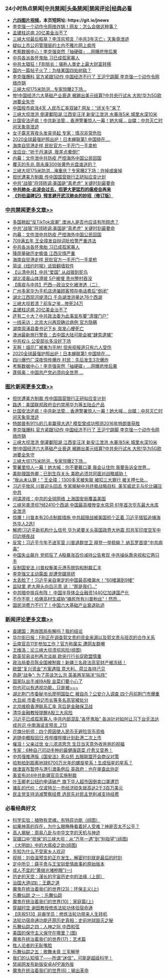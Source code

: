 <div id="tt">
<h3>24小时热点禁闻|<a href="#%E4%B8%AD%E5%85%B1%E7%A6%81%E9%97%BB%E6%9B%B4%E5%A4%9A%E6%96%87%E7%AB%A0">中共禁闻</a>|<a href="#%E5%9B%BE%E7%89%87%E6%96%B0%E9%97%BB%E6%9B%B4%E5%A4%9A%E6%96%87%E7%AB%A0">头条禁闻</a>|<a href="#%E6%96%B0%E9%97%BB%E8%AF%84%E8%AE%BA%E6%9B%B4%E5%A4%9A%E6%96%87%E7%AB%A0">禁闻评论|<a href="#%E5%BF%85%E7%9C%8B%E7%BB%8F%E5%85%B8%E5%A5%BD%E6%96%87">经典必看</a></h3>
<ul>
<li><b><a href="http://d1.bdrive.tk/64.mp4" target="_blank">六四图片视频</a>，本页短网址: https://git.io/jnews</b></li>
<li><a href="https://github.com/fqnews/bnews/blob/master/cnnews/20200709/1357958.md">李克强一个动作令网络炸锅！网友：怎么会做这种事？</a></li>
<li><a href="https://github.com/fqnews/bnews/blob/master/cbnews/20200709/1358153.md">孟建柱这病 20亿美金治不了</a></li>
<li><a href="https://github.com/fqnews/bnews/blob/master/cbnews/20200709/1358013.md">三峡大坝最后稻草？李淳风预言「中共3年灭亡」天象竟泄迹</a></li>
<li><a href="https://github.com/fqnews/bnews/blob/master/cnnews/hknews/20200709/1358200.md">疑似上市公司管理层的士内不雅片网上疯传</a></li>
<li><a href="https://github.com/fqnews/bnews/blob/master/cbnews/20200709/1358066.md">考察数据中心！李克强突然「抽硬碟」…网曝悲惨后果</a></li>
<li><a href="https://github.com/fqnews/bnews/blob/master/cbnews/20200709/1358230.md">中共各派各怀鬼胎 习已成孤家寡人</a></li>
<li><a href="https://github.com/fqnews/bnews/blob/master/cnnews/20200709/1357995.md">中共太猖狂！FBI局长：堪称人类史上最大财富转移</a></li>
<li><a href="https://github.com/fqnews/bnews/blob/master/comments/20200709/1358000.md">国内一篇帖子火了：为啥某国四处树敌？</a></li>
<li><a href="https://github.com/fqnews/bnews/blob/master/topimagenews/20200709/1358239.md">李克强爆料 官方紧跟1动作 中国经济不行了 王沪宁跳脚 李克强一个动作令网络炸锅</a></li>
<li><a href="https://github.com/fqnews/bnews/blob/master/topimagenews/20200709/1358165.md">三峡大坝175米防洪…专家惊曝2下场...</a></li>
<li><a href="https://github.com/fqnews/bnews/blob/master/topimagenews/20200709/1358187.md">惨!中国经济六大基础产业衰退 被踢出美元结算?中共央行试水 大败!华为5G欧洲要全失守</a></li>
<li><a href="https://github.com/fqnews/bnews/blob/master/comments/20200709/1358188.md">中国股市疯涨4天 人民币汇率双破7 网友：“闭关牛”来了</a></li>
<li><a href="https://github.com/fqnews/bnews/blob/master/topimagenews/20200709/1358233.md">三峡大坝泄洪 倒灌鄱阳湖 江西变汪洋 新安江泄洪 水暴涨5米 城里水深10米</a></li>
<li><a href="https://github.com/fqnews/bnews/blob/master/topimagenews/20200709/1358346.md">比国安法还疯！中共新法管... 香港警署惊人一幕！她大喊… 台媒：中共灭亡时间天象竟泄迹</a></li>
<li><a href="https://github.com/fqnews/bnews/blob/master/funmedia/20200709/1358223.md">女子露天宵夜头发突竖起 专家：情况非常危险</a></li>
<li><a href="https://github.com/fqnews/bnews/blob/master/cbnews/20200709/1358080.md">2020全球最强护照出炉！日本蝉联第1 中国排在…. </a></li>
<li><a href="https://github.com/fqnews/bnews/blob/master/cbnews/20200709/1358221.md">海南自贸港走样 民批官方一手开门一手拿枪</a></li>
<li><a href="https://github.com/fqnews/bnews/blob/master/cnnews/20200709/1358211.md">龙应台: “听于丹演讲, 我差点晕倒!”</a></li>
<li><a href="https://github.com/fqnews/bnews/blob/master/cbnews/20200709/1358341.md">内幕：文件泄中共防疫 严控海外中国公民回国</a></li>
<li><a href="https://github.com/fqnews/bnews/blob/master/lifebaike/20200709/1358005.md">覆灭的先兆 周永康300张黄色光盘谁送的？</a></li>
<li><a href="https://github.com/fqnews/bnews/blob/master/cnnews/20200709/1358042.md">三峡大坝175米防洪…淹重庆？专家曝2下场：炸掉或废掉</a></li>
<li><a href="https://github.com/fqnews/bnews/blob/master/topimagenews/20200710/1358366.md">担忧遭美方制裁 传中国国营银行正研拟应变计划</a></li>
<li><a href="https://github.com/fqnews/bnews/blob/master/cbnews/20200710/1358376.md">中共“战狼”将领转调:美国是“真老虎” 关键时刻最要命</a></li>
<li><b><a href="https://github.com/fqnews/bnews/blob/master/comments/20200211/1275071.md" target="_blank">中共肺炎-此波会过去，但更大更猛烈的瘟疫会再来</a></b></li>
<li><b><a href="https://github.com/fqnews/bnews/blob/master/comments/20200207/1272816.md" target="_blank">《刘伯温碑记》预言避开武汉肺炎的妙招（修订版）</a></b></li>
</ul>
</div>

<div class="catlist">
<h3><a href="https://github.com/fqnews/bnews/blob/master/cbnews/" target="_blank">中共禁闻</a><span><a href="https://github.com/fqnews/bnews/blob/master/cbnews/" target="_blank" rel="nofollow">更多文章>></a></span></h3>
<ul>
<li><a href="https://github.com/fqnews/bnews/blob/master/cbnews/20200710/1358385.md" target="_blank">多国掀起“反TikTok浪潮” 澳洲人是否也应该有所顾虑？</a></li>
<li><a href="https://github.com/fqnews/bnews/blob/master/cbnews/20200710/1358376.md" target="_blank">中共“战狼”将领转调:美国是“真老虎” 关键时刻最要命</a></li>
<li><a href="https://github.com/fqnews/bnews/blob/master/cbnews/20200709/1358341.md" target="_blank">内幕：文件泄中共防疫 严控海外中国公民回国</a></li>
<li><a href="https://github.com/fqnews/bnews/blob/master/cbnews/20200709/1358311.md" target="_blank">709满五年 王全璋发自辩词批检警严重违法</a></li>
<li><a href="https://github.com/fqnews/bnews/blob/master/cbnews/20200709/1358230.md" target="_blank">中共各派各怀鬼胎 习已成孤家寡人</a></li>
<li><a href="https://github.com/fqnews/bnews/blob/master/cbnews/20200709/1358222.md" target="_blank">降雨量破历史极值 江西灾情严重</a></li>
<li><a href="https://github.com/fqnews/bnews/blob/master/cbnews/20200709/1358221.md" target="_blank">海南自贸港走样 民批官方一手开门一手拿枪</a></li>
<li><a href="https://github.com/fqnews/bnews/blob/master/cbnews/20200709/1358219.md" target="_blank">简谈《纽约时报》诋毁翻墙软件</a></li>
<li><a href="https://github.com/fqnews/bnews/blob/master/cbnews/20200709/1358216.md" target="_blank">【认清中共】中共“爱国” 从战狼到鸵鸟</a></li>
<li><a href="https://github.com/fqnews/bnews/blob/master/cbnews/20200709/1358190.md" target="_blank">湖北凌晨山体滑坡 5户被埋 贵州整村吞没</a></li>
<li><a href="https://github.com/fqnews/bnews/blob/master/cbnews/20200709/1358132.md" target="_blank">【瘟疫与中共】巴西—政治文化被渗透（二）</a></li>
<li><a href="https://github.com/fqnews/bnews/blob/master/cbnews/20200709/1358182.md" target="_blank">广州多家华为手机店诱骗顾客预存电话费后“倒闭”</a></li>
<li><a href="https://github.com/fqnews/bnews/blob/master/cbnews/20200709/1358179.md" target="_blank">湖北江西现河堤溃口 千岛湖泄洪量达76个西湖</a></li>
<li><a href="https://github.com/fqnews/bnews/blob/master/cbnews/20200709/1358178.md" target="_blank">三峡大坝若溃？前车之鉴…惨死24万</a></li>
<li><a href="https://github.com/fqnews/bnews/blob/master/cbnews/20200709/1358153.md" target="_blank">孟建柱这病 20亿美金治不了</a></li>
<li><a href="https://github.com/fqnews/bnews/blob/master/cbnews/20200709/1358140.md" target="_blank">还有二十大？中共政法委为此事宣布要“清理门户”</a></li>
<li><a href="https://github.com/fqnews/bnews/blob/master/cbnews/20200709/1358139.md" target="_blank">一线采访：北京大兴再现确诊病例 官方隐瞒</a></li>
<li><a href="https://github.com/fqnews/bnews/blob/master/cbnews/20200709/1358138.md" target="_blank">湖南溆浦县委书记下乡 突发心梗死亡</a></li>
<li><a href="https://github.com/fqnews/bnews/blob/master/cbnews/20200709/1358100.md" target="_blank">澳洲最新旅行警告：去中国大陆可能会被“肆意逮捕”</a></li>
<li><a href="https://github.com/fqnews/bnews/blob/master/cbnews/20200709/1358082.md" target="_blank">中共权斗 公安部长多没好下场</a></li>
<li><a href="https://github.com/fqnews/bnews/blob/master/cbnews/20200709/1358081.md" target="_blank">天啊！烟花厂被夷为平地! 但央视报道只有六人受伤</a></li>
<li><a href="https://github.com/fqnews/bnews/blob/master/cbnews/20200709/1358080.md" target="_blank">2020全球最强护照出炉！日本蝉联第1 中国排在….</a></li>
<li><a href="https://github.com/fqnews/bnews/blob/master/cbnews/20200709/1358079.md" target="_blank">四川爆竹厂深夜惊传爆炸 村民：先后发生3次爆炸</a></li>
<li><a href="https://github.com/fqnews/bnews/blob/master/cbnews/20200709/1358066.md" target="_blank">考察数据中心！李克强突然「抽硬碟」…网曝悲惨后果</a></li>
<li><a href="https://github.com/fqnews/bnews/blob/master/cbnews/20200709/1358065.md" target="_blank">蓬佩奥：中国共产党必须向全世界 &#8230;</a></li>

</ul>
</div>
<div class="catlist">
<h3><a href="https://github.com/fqnews/bnews/blob/master/topimagenews/" target="_blank">图片新闻</a><span><a href="https://github.com/fqnews/bnews/blob/master/topimagenews/" target="_blank" rel="nofollow">更多文章>></a></span></h3>
<ul>
<li><a href="https://github.com/fqnews/bnews/blob/master/topimagenews/20200710/1358366.md" target="_blank">担忧遭美方制裁 传中国国营银行正研拟应变计划</a></li>
<li><a href="https://github.com/fqnews/bnews/blob/master/topimagenews/20200710/1358362.md" target="_blank">路透：美国联邦政府合约禁用华为等五陆企产品</a></li>
<li><a href="https://github.com/fqnews/bnews/blob/master/topimagenews/20200709/1358346.md" target="_blank">比国安法还疯！中共新法管&#8230; 香港警署惊人一幕！她大喊… 台媒：中共灭亡时间天象竟泄迹</a></li>
<li><a href="https://github.com/fqnews/bnews/blob/master/topimagenews/20200709/1358337.md" target="_blank">特朗普有91%的几率赢得大选? 模型曾成功预测2016年特朗普获胜</a></li>
<li><a href="https://github.com/fqnews/bnews/blob/master/topimagenews/20200709/1358239.md" target="_blank">李克强爆料 官方紧跟1动作 中国经济不行了 王沪宁跳脚 李克强一个动作令网络炸锅</a></li>
<li><a href="https://github.com/fqnews/bnews/blob/master/topimagenews/20200709/1358233.md" target="_blank">三峡大坝泄洪 倒灌鄱阳湖 江西变汪洋 新安江泄洪 水暴涨5米 城里水深10米</a></li>
<li><a href="https://github.com/fqnews/bnews/blob/master/topimagenews/20200709/1358187.md" target="_blank">惨!中国经济六大基础产业衰退 被踢出美元结算?中共央行试水 大败!华为5G欧洲要全失守</a></li>
<li><a href="https://github.com/fqnews/bnews/blob/master/topimagenews/20200709/1358165.md" target="_blank">三峡大坝175米防洪…专家惊曝2下场&#8230;</a></li>
<li><a href="https://github.com/fqnews/bnews/blob/master/topimagenews/20200709/1358137.md" target="_blank">警署里惊人一幕！她大喊：你不要戴口罩 我会认住你 我要告诉全世界…</a></li>
<li><a href="https://github.com/fqnews/bnews/blob/master/topimagenews/20200709/1358136.md" target="_blank">美助理国务卿：已到生存关头 美欧必须共同面对战略威胁！</a></li>
<li><a href="https://github.com/fqnews/bnews/blob/master/topimagenews/20200709/1358078.md" target="_blank">“我从未认罪！” 王全璋：1300多天被失联 被扣三大罪行 被关押七处…</a></li>
<li><a href="https://github.com/fqnews/bnews/blob/master/topimagenews/20200709/1357895.md" target="_blank">习近平放风 川普迎头回击 专家揭秘中共终极战略目标  美军威武无与伦比碾压中共</a></li>
<li><a href="https://github.com/fqnews/bnews/blob/master/topimagenews/20200709/1357813.md" target="_blank">间谍游戏：中共的全球网络 上海国安局覆盖美国</a></li>
<li><a href="https://github.com/fqnews/bnews/blob/master/topimagenews/20200708/1357792.md" target="_blank">三峡另类溃坝?倾2410个西湖 中国最高楼惨变水帘洞 61年首次华东最大水库全泄洪</a></li>
<li><a href="https://github.com/fqnews/bnews/blob/master/topimagenews/20200708/1357762.md" target="_blank">惊爆！川普本有20点制裁措施 中共超限战被美国抓个正着 习近平猎狐追捕海外华人2选1</a></li>
<li><a href="https://github.com/fqnews/bnews/blob/master/topimagenews/20200708/1357753.md" target="_blank">解惑!习近平新机构什么信号 华为紧要关头英国政界大地震 怼共军印度空军中印边境夜战</a></li>
<li><a href="https://github.com/fqnews/bnews/blob/master/topimagenews/20200708/1357682.md" target="_blank">反常！习近平今年不进军营 川普退群世卫 拜登一举稳输？ 纳瓦罗首提“中共病毒”</a></li>
<li><a href="https://github.com/fqnews/bnews/blob/master/topimagenews/20200708/1357633.md" target="_blank">中国失业飙升 党抓狂了 A股暴涨百份减持公告套现 中共操纵靠央视和它两只手</a></li>
<li><a href="https://github.com/fqnews/bnews/blob/master/topimagenews/20200708/1357608.md" target="_blank">反制国安法 川普权衡美元港币脱钩和制裁汇丰</a></li>
<li><a href="https://github.com/fqnews/bnews/blob/master/topimagenews/20200708/1357565.md" target="_blank">李克强又主动露面 却遭党媒排挤</a></li>
<li><a href="https://github.com/fqnews/bnews/blob/master/topimagenews/20200708/1357554.md" target="_blank">太丢脸了！习近平亲自审定的中国最高楼漏水！“60楼漏到9楼”</a></li>
<li><a href="https://github.com/fqnews/bnews/blob/master/topimagenews/20200708/1357528.md" target="_blank">监狱里 老大用头向后示意 说：“那是我们&#8230;”</a></li>
<li><a href="https://github.com/fqnews/bnews/blob/master/topimagenews/20200708/1357527.md" target="_blank">中共暗中排兵布阵！ 中国半导体企业融资1440亿加速国产化</a></li>
<li><a href="https://github.com/fqnews/bnews/blob/master/topimagenews/20200708/1357429.md" target="_blank">不作不死！哈佛高材生威胁“捅死所有川普粉丝”！然而…</a></li>
<li><a href="https://github.com/fqnews/bnews/blob/master/topimagenews/20200708/1357406.md" target="_blank">国民消费力不行了！中国六大基础产业衰退轨迹</a></li>

</ul>
</div>
<div class="catlist">
<h3><a href="https://github.com/fqnews/bnews/blob/master/comments/" target="_blank">新闻评论</a><span><a href="https://github.com/fqnews/bnews/blob/master/comments/" target="_blank" rel="nofollow">更多文章>></a></span></h3>
<ul>
<li><a href="https://github.com/fqnews/bnews/blob/master/comments/20200710/1358500.md" target="_blank">查建国：两岸困局有解吗？我的结论</a></li>
<li><a href="https://github.com/fqnews/bnews/blob/master/comments/20200710/1358498.md" target="_blank">华尔街日报：FBI正在调查郭文贵的资金来源以及郭文贵与班农的合作关系</a></li>
<li><a href="https://github.com/fqnews/bnews/blob/master/comments/20200710/1358497.md" target="_blank">云南官员11岁参加工作？官方称属实 遭网友群嘲</a></li>
<li><a href="https://github.com/fqnews/bnews/blob/master/comments/20200710/1358491.md" target="_blank">王维洛：论三峡大坝溃坝风险(组图)</a></li>
<li><a href="https://github.com/fqnews/bnews/blob/master/comments/20200710/1358486.md" target="_blank">欧英贸易谈判再次谈崩 欧央行行长促欧盟慎重</a></li>
<li><a href="https://github.com/fqnews/bnews/blob/master/comments/20200710/1358463.md" target="_blank">政治局委员陈全国被制裁！新疆三名政法高官财产被冻结！</a></li>
<li><a href="https://github.com/fqnews/bnews/blob/master/comments/20200710/1358462.md" target="_blank">欧盟“复兴资金”方案遇阻  意大利、荷兰各持己见</a></li>
<li><a href="https://github.com/fqnews/bnews/blob/master/comments/20200710/1358459.md" target="_blank">奇葩“战争”: 为了茶该怎么泡 英美两军隔洋“叫阵”</a></li>
<li><a href="https://github.com/fqnews/bnews/blob/master/comments/20200710/1358455.md" target="_blank">国家队出手减持A股 韭菜们要小心了</a></li>
<li><a href="https://github.com/fqnews/bnews/blob/master/comments/20200710/1358454.md" target="_blank">你也可以有透视功能，只是被~~~</a></li>
<li><a href="https://github.com/fqnews/bnews/blob/master/comments/20200710/1358452.md" target="_blank">湖北荆门市委秘书长廖明国坠亡 被自杀？公安介入调查 四个月前荆门市爆重大丑闻 市委书记市长等多名高官被处分</a></li>
<li><a href="https://github.com/fqnews/bnews/blob/master/comments/20200710/1358451.md" target="_blank">北京维稳香港联系汇率 背后是金融保卫战</a></li>
<li><a href="https://github.com/fqnews/bnews/blob/master/comments/20200710/1358447.md" target="_blank">清华金融教授提醒A股三大风险</a></li>
<li><a href="https://github.com/fqnews/bnews/blob/master/comments/20200710/1358444.md" target="_blank">习近平已成孤家寡人 中共内部混乱“各怀鬼胎” 各派针对如何让习下台无法达成共识 中南海谣言预言_213</a></li>
<li><a href="https://github.com/fqnews/bnews/blob/master/comments/20200710/1358441.md" target="_blank">花旗分析师：四个原因使人民币无避险货币资格</a></li>
<li><a href="https://github.com/fqnews/bnews/blob/master/comments/20200710/1358440.md" target="_blank">追随中概股回归  传哔哩哔哩计划赴港二次上市</a></li>
<li><a href="https://github.com/fqnews/bnews/blob/master/comments/20200710/1358433.md" target="_blank">催泪！父亲过世 女儿浓浓思念 生日当天意外收爸爸的祝福</a></li>
<li><a href="https://github.com/fqnews/bnews/blob/master/comments/20200710/1358432.md" target="_blank">专家：6种自己可动手种的最健康蔬菜  疗愈又营养！</a></li>
<li><a href="https://github.com/fqnews/bnews/blob/master/comments/20200710/1358426.md" target="_blank">中共强推港版《国安法》惹众怒 五眼联盟开会商议对策</a></li>
<li><a href="https://github.com/fqnews/bnews/blob/master/comments/20200710/1358417.md" target="_blank">哈勃拍到距离地球6700万光年的螺旋星系！生成恒星的星系？</a></li>
<li><a href="https://github.com/fqnews/bnews/blob/master/comments/20200710/1358407.md" target="_blank">继澳宣布暂停与港引渡条例后  英政府：也在审查此协定</a></li>
<li><a href="https://github.com/fqnews/bnews/blob/master/comments/20200710/1358398.md" target="_blank">美宣布对4中共新疆官员实施制裁</a></li>
<li><a href="https://github.com/fqnews/bnews/blob/master/comments/20200710/1358397.md" target="_blank">叶玉卿老公纽约申请破产  旗下华人超市因倒卖口罩遭罚</a></li>
<li><a href="https://github.com/fqnews/bnews/blob/master/comments/20200710/1358381.md" target="_blank">骚乱的代价：仅波特兰一市经济损失就高达2千3百万美元</a></li>
<li><a href="https://github.com/fqnews/bnews/blob/master/comments/20200710/1358370.md" target="_blank">民主党支持消减警察经费 选民先对民主党削减支持经费</a></li>

</ul>
</div>

<div class="catlist">
<h3>必看经典好文</h3>
<ul>
<li><a href="https://github.com/fqnews/bnews/blob/master/comments/20200605/783205.md" target="_blank">科学实验：植物有灵魂，有特异功能（组图）</a></li>
<li><a href="https://github.com/fqnews/bnews/blob/master/comments/20200623/1346844.md" target="_blank">如果神真的存在，为什么眼睁睁看着好人受难？神是否太不公平？</a></li>
<li><a href="https://github.com/fqnews/bnews/blob/master/aomi/history/20170924/831575.md" target="_blank">高人揭秘：周易八卦与中华文字的天机与神迹</a></li>
<li><a href="https://github.com/fqnews/bnews/blob/master/cbnews/20200624/1349641.md" target="_blank">官媒口中“担保”的三峡大坝：从“万年一遇”到“别指望”(组图)</a></li>
<li><a href="https://github.com/fqnews/bnews/blob/master/comments/20200203/1269785.md" target="_blank">《大明劫》中的大瘟疫之劫(组图)</a></li>
<li><a href="https://github.com/fqnews/bnews/blob/master/comments/20200620/1346848.md" target="_blank">先知为什么不受家乡人欢迎</a></li>
<li><a href="https://github.com/fqnews/bnews/blob/master/comments/20200628/1351782.md" target="_blank">视频：刘伯温预言的正在发生，解密时刻就是最后的时刻</a></li>
<li><a href="https://github.com/fqnews/bnews/blob/master/comments/20200616/1345658.md" target="_blank">定中所见：薛平贵与王宝钏爱情故事的原始版本</a></li>
<li><a href="https://github.com/fqnews/bnews/blob/master/lifebaike/20200527/1334909.md" target="_blank">成人不宜的“黄继光堵枪眼”(一)</a></li>
<li><a href="https://github.com/fqnews/bnews/blob/master/tculture/20121025/73065.md" target="_blank">历史的天空：漫长的宇宙历史中的法缘（上部）</a></li>
<li><a href="https://github.com/fqnews/bnews/blob/master/cbnews/20180310/912637.md" target="_blank">治国大道(四)：王霸之道</a></li>
<li><a href="https://github.com/fqnews/bnews/blob/master/ssgc/20180904/993719.md" target="_blank">魔鬼在统治着我们的世界(23)：环保主义(上)</a></li>
<li><a href="https://github.com/fqnews/bnews/blob/master/tculture/20170710/789533.md" target="_blank">乐舞仙踪 之一：乐舞仙踪</a></li>
<li><a href="https://github.com/fqnews/bnews/blob/master/topimagenews/20180529/950153.md" target="_blank">魔鬼在统治着我们的世界(10)：家庭篇(上)</a></li>
<li><a href="https://github.com/fqnews/bnews/blob/master/comments/20200511/1322384.md" target="_blank">穿越时空 谢田教授修炼法轮功体验宿命通</a></li>
<li><a href="https://github.com/fqnews/bnews/blob/master/cbnews/20200518/1330564.md" target="_blank">【庆祝513】非裔学员：修炼法轮功带来人生转机</a></li>
<li><a href="https://github.com/fqnews/bnews/blob/master/tculture/20121025/73069.md" target="_blank">法轮功宿命通功能还原历史真相：史前地球毁灭之秘</a></li>
<li><a href="https://github.com/fqnews/bnews/blob/master/tculture/20190101/791144.md" target="_blank">乐舞仙踪之四：人神之际 中西和弦</a></li>
<li><a href="https://github.com/fqnews/bnews/blob/master/lifebaike/20200520/1331379.md" target="_blank">美国的保守主义保守在哪里？(图)</a></li>
<li><a href="https://github.com/fqnews/bnews/blob/master/topimagenews/20180620/960677.md" target="_blank">魔鬼在统治着我们的世界(17)：艺术篇</a></li>
<li><a href="https://github.com/fqnews/bnews/blob/master/comments/20200606/783250.md" target="_blank">牲人论者的无耻嘴脸</a></li>
<li><a href="https://github.com/fqnews/bnews/blob/master/tculture/20170715/791820.md" target="_blank">乐舞仙踪之五：歌舞未竟 三军解甲</a></li>
<li><a href="https://github.com/fqnews/bnews/blob/master/sohnews/20161029/607205.md" target="_blank">我们的认知塌了——所谓“迷信”，可能是超级科学！</a></li>
<li><a href="https://github.com/fqnews/bnews/blob/master/comments/20200627/783266.md" target="_blank">禁闻网发布新版安卓APP海外版</a></li>
<li><a href="https://github.com/fqnews/bnews/blob/master/topimagenews/20180524/947358.md" target="_blank">魔鬼在统治着我们的世界(6)：输出革命</a></li>

</ul>
</div>